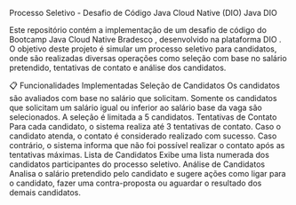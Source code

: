 Processo Seletivo - Desafio de Código Java Cloud Native (DIO)
Java
DIO

Este repositório contém a implementação de um desafio de código do Bootcamp Java Cloud Native Bradesco , desenvolvido na plataforma DIO . O objetivo deste projeto é simular um processo seletivo para candidatos, onde são realizadas diversas operações como seleção com base no salário pretendido, tentativas de contato e análise dos candidatos.

📋 Funcionalidades Implementadas
Seleção de Candidatos
Os candidatos são avaliados com base no salário que solicitam.
Somente os candidatos que solicitam um salário igual ou inferior ao salário base da vaga são selecionados.
A seleção é limitada a 5 candidatos.
Tentativas de Contato
Para cada candidato, o sistema realiza até 3 tentativas de contato.
Caso o candidato atenda, o contato é considerado realizado com sucesso.
Caso contrário, o sistema informa que não foi possível realizar o contato após as tentativas máximas.
Lista de Candidatos
Exibe uma lista numerada dos candidatos participantes do processo seletivo.
Análise de Candidatos
Analisa o salário pretendido pelo candidato e sugere ações como ligar para o candidato, fazer uma contra-proposta ou aguardar o resultado dos demais candidatos.

